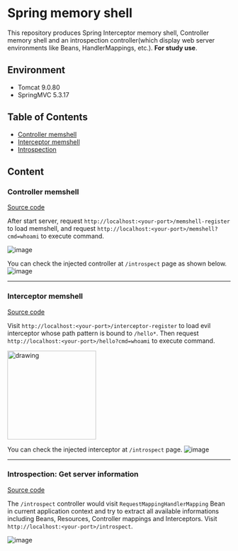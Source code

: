 # Spring memory shell
This repository produces Spring Interceptor memory shell, Controller memory shell and an introspection controller(which display 
web server environments like Beans, HandlerMappings, etc.). **For study use**.

## Environment
- Tomcat 9.0.80
- SpringMVC 5.3.17

## Table of Contents
- [Controller memshell](#controller-memshell)
- [Interceptor memshell](#interceptor-memshell)
- [Introspection](#introspection-get-server-information)

## Content
### Controller memshell
[Source code](https://github.com/PadishahIII/Spring-Memshell/blob/master/src/main/java/spring/vul/springvulenv/controller/MemshellController.java)

After start server, request `http://localhost:<your-port>/memshell-register` to load memshell, and request `http://localhost:<your-port>/memshell?cmd=whoami` to execute command. 

![image](https://github.com/PadishahIII/Spring-Memshell/assets/83501709/6ab1c872-12fb-4d95-b73a-afcf7b273cd2)



You can check the injected controller at `/introspect` page as shown below.
![image](https://github.com/PadishahIII/Spring-Memshell/assets/83501709/e7ff8870-e8ed-4f2d-9d9d-d57ead6d68c6)

---

### Interceptor memshell
[Source code](https://github.com/PadishahIII/Spring-Memshell/blob/master/src/main/java/spring/vul/springvulenv/controller/InterceptorInjectController.java)

Visit `http://localhost:<your-port>/interceptor-register` to load evil interceptor whose path pattern is bound to `/hello*`. Then request `http://localhost:<your-port>/hello?cmd=whoami` to execute command.

<img src="https://github.com/PadishahIII/Spring-Memshell/assets/83501709/de5d8210-d4fa-4893-8eb7-535da4bdb166" alt="drawing" width="200">


You can check the injected interceptor at `/introspect` page.
![image](https://github.com/PadishahIII/Spring-Memshell/assets/83501709/eeff6c37-76a9-4dce-ad0f-df99212bde94)

---

### Introspection: Get server information
[Source code](https://github.com/PadishahIII/Spring-Memshell/blob/master/src/main/java/spring/vul/springvulenv/controller/IntrospectController.java)

The `/introspect` controller would visit `RequestMappingHandlerMapping` Bean in current application context and try to extract all available informations including Beans, Resources, Controller mappings and Interceptors. Visit `http://localhost:<your-port>/introspect`.

![image](https://github.com/PadishahIII/Spring-Memshell/assets/83501709/e92cc4e8-4922-49d7-b625-d36b9317e10c)

